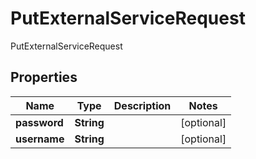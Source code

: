 

# PutExternalServiceRequest

PutExternalServiceRequest

## Properties

| Name | Type | Description | Notes |
|------------ | ------------- | ------------- | -------------|
|**password** | **String** |  |  [optional] |
|**username** | **String** |  |  [optional] |




